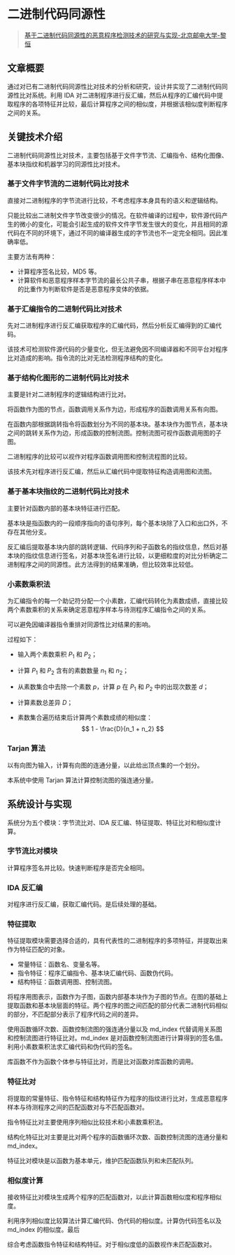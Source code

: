 # 二进制代码同源性

> [基于二进制代码同源性的恶意程序检测技术的研究与实现-北京邮电大学-黎恒](https://kns.cnki.net/KCMS/detail/detail.aspx?dbcode=CMFD&dbname=CMFD201902&filename=1019114091.nh&v=Mjk0MDM2RjdLNUd0SEZycEViUElSOGVYMUx1eFlTN0RoMVQzcVRyV00xRnJDVVI3cWZaT2R0RkNua1ZMek9WRjI=)

## 文章概要

通过对已有二进制代码同源性比对技术的分析和研究，设计并实现了二进制代码同源性比对系统。利用 IDA 对二进制程序进行反汇编，然后从程序的汇编代码中提取程序的各项特征并比较，最后计算程序之间的相似度，并根据该相似度判断程序之间的关系。

## 关键技术介绍

二进制代码同源性比对技术，主要包括基于文件字节流、汇编指令、结构化图像、基本块指纹和机器学习的同源性比对技术。

### 基于文件字节流的二进制代码比对技术

直接对二进制程序的字节流进行比较，不考虑程序本身具有的语义和逻辑结构。

只能比较出二进制文件字节改变很少的情况。在软件编译的过程中，软件源代码产生的微小的变化，可能会引起生成的软件文件字节发生很大的变化，并且相同的源代码在不同的环境下，通过不同的编译器生成的字节流也不一定完全相同。因此准确率低。

主要方法有两种：

- 计算程序签名比较，MD5 等。
- 计算软件和恶意程序样本字节流的最长公共子串，根据子串在恶意程序样本中的比重作为判断软件是否是恶意程序变体的依据。

### 基于汇编指令的二进制代码比对技术

先对二进制程序进行反汇编获取程序的汇编代码，然后分析反汇编得到的汇编代码。

该技术可检测软件源代码的少量变化，但无法避免因不同编译器和不同平台对程序比对造成的影响。指令流的比对无法检测程序结构的变化。

### 基于结构化图形的二进制代码比对技术

主要是针对二进制程序的逻辑结构进行比对。

将函数作为图的节点，函数调用关系作为边，形成程序的函数调用关系有向图。

在函数内部根据跳转指令将函数划分为不同的基本块。基本块作为图节点，基本块之间的跳转关系作为边，形成函数的控制流图。控制流图可视作函数调用图的子图。

二进制程序的比较可以视作对程序函数调用图和控制流程图的比较。

该技术先对程序进行反汇编，然后从汇编代码中提取特征构造调用图和流图。

### 基于基本块指纹的二进制代码比对技术

主要针对函数内部的基本块特征进行匹配。

基本块是指函数内的一段顺序指向的语句序列，每个基本块除了入口和出口外，不存在其他分支。

反汇编后提取基本块内部的跳转逻辑、代码序列和子函数名的指纹信息，然后对基本块的指纹信息进行签名，对基本块签名进行比较，以更细粒度的对比分析确定二进制程序之间的同源性。此方法得到的结果准确，但比较效率比较低。

### 小素数乘积法

为汇编指令的每一个助记符分配一个小素数，汇编代码转化为素数成绩，直接比较两个素数乘积的关系来确定恶意程序样本与待测程序汇编指令之间的关系。

可以避免因编译器指令重排对同源性比对结果的影响。

过程如下：

- 输入两个素数乘积 $P_1$ 和 $P_2$；

- 计算 $P_1$ 和 $P_2$ 含有的素数数量  $n_1$ 和 $n_2$；

- 从素数集合中去除一个素数 $p$，计算 $p$ 在 $P_1$ 和 $P_2$ 中的出现次数差 $d$；

- 计算素数总差异 $D$；

- 素数集合遍历结束后计算两个素数成绩的相似度：
  $$
  1 - \frac{D}{n_1 + n_2}
  $$
  

### Tarjan 算法

以有向图为输入，计算有向图的连通分量，以此给出顶点集的一个划分。

本系统中使用 Tarjan 算法计算控制流图的强连通分量。

## 系统设计与实现

系统分为五个模块：字节流比对、IDA 反汇编、特征提取、特征比对和相似度计算。

### 字节流比对模块

计算程序签名并比较。快速判断程序是否完全相同。

### IDA 反汇编

对程序进行反汇编，获取汇编代码。是后续处理的基础。

### 特征提取

特征提取模块需要选择合适的，具有代表性的二进制程序的多项特征，并提取出来作为特征匹配的对象。

- 常量特征：函数名、变量名等。
- 指令特征：程序汇编指令、基本块汇编代码、函数伪代码。
- 结构特征：函数调用图、控制流图。

将程序用图表示，函数作为子图，函数内部基本块作为子图的节点。在图的基础上提取函数和基本块层面的特征。两个程序的图之间匹配的部分代表二进制代码相似的部分，不匹配部分表示了程序代码之间的差异。

使用函数循环次数、函数控制流图的强连通分量以及 md_index 代替调用关系图和控制流图进行特征比对。md_index 是对函数控制流图进行计算得到的签名值。利用小素数乘积法求汇编代码和伪代码的签名。

库函数不作为函数个体参与特征比对，而是比对函数对库函数的调用。

### 特征比对

将提取的常量特征、指令特征和结构特征作为程序的指纹进行比对，生成恶意程序样本与待测程序之间的匹配函数对与不匹配函数对。

指令特征比对主要使用序列相似比较技术和小素数乘积法。

结构化特征比对主要是比对两个程序的函数循环次数、函数控制流图的连通分量和 md_index。

特征比对模块是以函数为基本单元，维护匹配函数队列和未匹配队列。

### 相似度计算

接收特征比对模块生成两个程序的匹配函数对，以此计算函数相似度和程序相似度。

利用序列相似度比较算法计算汇编代码、伪代码的相似度。计算伪代码签名以及 md_index 的相似度。最后

综合考虑函数指令特征和结构特征。对于相似度低的函数视作未匹配函数对。